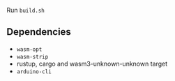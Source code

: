 
Run `build.sh` 
## Dependencies

* `wasm-opt` 
* `wasm-strip`
* rustup, cargo and wasm3-unknown-unknown target
* `arduino-cli`
